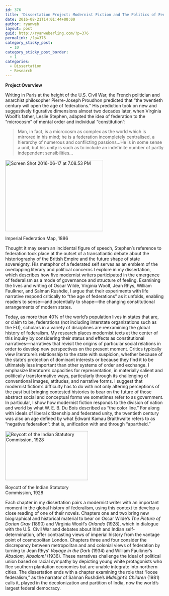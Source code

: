```yaml
---
id: 376
title: 'Dissertation Project: Modernist Fiction and The Politics of Federation, 1880-1980'
date: 2016-08-21T14:01:44+00:00
author: ryanweb
layout: post
guid: http://ryanweberling.com/?p=376
permalink: /?p=376
category_sticky_post:
  - 10
category_sticky_post_border:
  - 1
categories:
  - Dissertation
  - Research
---
```

<span class="Z3988" title="ctx_ver=Z39.88-2004&rft_val_fmt=info%3Aofi%2Ffmt%3Akev%3Amtx%3Adc&rfr_id=info%3Asid%2Focoins.info%3Agenerator&rft.type=&rft.format=text&rft.title=Dissertation+Project%3A+Modernist+Fiction+and+The+Politics+of+Federation%2C+1880-1980&rft.source=Ryan+Weberling&rft.date=2016-08-21&rft.identifier=http%3A%2F%2Fryanweberling.com%2F%3Fp%3D376&rft.language=English&rft.subject=Dissertation&rft.subject=Research&rft.aulast=Weberling&rft.aufirst=Ryan"></span>

**Project Overview**

Writing in Paris at the height of the U.S. Civil War, the French politician and anarchist philosopher Pierre-Joseph Proudhon predicted that “the twentieth century will open the age of federations.” His prediction took on new and suggestively figurative dimensions almost two decades later, when Virginia Woolf’s father, Leslie Stephen, adapted the idea of federation to the “microcosm” of mental order and individual “constitution”:

> Man, in fact, is a microcosm as complex as the world which is mirrored in his mind; he is a federation incompletely centralised, a hierarchy of numerous and conflicting passions…He is in some sense a unit, but his unity is such as to include an indefinite number of partly independent sensibilities…

<div id="attachment_394" style="width: 321px" class="wp-caption aligncenter">
  <img class="wp-image-394 " src="http://ryanweberling.com/wp/wp-content/uploads/2016/08/Screen-Shot-2016-06-17-at-7.08.53-PM-300x218.png" alt="Screen Shot 2016-06-17 at 7.08.53 PM" width="311" height="226" srcset="http://ryanweberling.com/wp/wp-content/uploads/2016/08/Screen-Shot-2016-06-17-at-7.08.53-PM-300x218.png 300w, http://ryanweberling.com/wp/wp-content/uploads/2016/08/Screen-Shot-2016-06-17-at-7.08.53-PM-768x559.png 768w, http://ryanweberling.com/wp/wp-content/uploads/2016/08/Screen-Shot-2016-06-17-at-7.08.53-PM-624x454.png 624w, http://ryanweberling.com/wp/wp-content/uploads/2016/08/Screen-Shot-2016-06-17-at-7.08.53-PM.png 804w" sizes="(max-width: 311px) 100vw, 311px" />
  
  <p class="wp-caption-text">
    Imperial Federation Map, 1886
  </p>
</div>

Thought it may seem an incidental figure of speech, Stephen’s reference to federation took place at the outset of a transatlantic debate about the historiography of the British Empire and the future shape of state sovereignty. His metaphor of a federated self serves as an emblem of the overlapping literary and political concerns I explore in my dissertation, which describes how five modernist writers participated in the emergence of federalism as a mode of governance and structure of feeling. Examining the lives and writing of Oscar Wilde, Virginia Woolf, Jean Rhys, William Faulkner, and Salman Rushdie, I argue that their experiments with life narrative respond critically to “the age of federations” as it unfolds, enabling readers to sense—and potentially to shape—the changing constitutional arrangements of modern states.

Today, as more than 40% of the world’s population lives in states that are, or claim to be, federations (not including interstate organizations such as the EU), scholars in a variety of disciplines are reexamining the global history of federalism. My research places modernist texts at the center of this inquiry by considering their status and effects as constitutional narratives—narratives that revisit the origins of particular social relations in order to develop new perspectives on the present moment. Critics typically view literature’s relationship to the state with suspicion, whether because of the state’s protection of dominant interests or because they find it to be ultimately less important than other systems of order and exchange. I emphasize literature’s capacities for representation, in materially salient and politically transformative ways, particularly through its challenging of conventional images, attitudes, and narrative forms. I suggest that modernist fiction’s difficulty has to do with not only altering perceptions of the past but bringing contested histories to bear on the future of those abstract social and conceptual forms we sometimes refer to as government. In particular, I show how modernist fiction responds to the division of nation and world by what W. E. B. Du Bois described as “the color line.” For along with ideals of liberal citizenship and federated unity, the twentieth century was also an age defined by what Edward Kamau Braithwaite refers to as “negative federation”: that is, unification with and through “apartheid.”

<div id="attachment_397" style="width: 273px" class="wp-caption aligncenter">
  <a href="http://ryanweberling.com/wp/wp-content/uploads/2016/08/political_boycott.jpe.jpeg"><img class=" wp-image-397" src="http://ryanweberling.com/wp/wp-content/uploads/2016/08/political_boycott.jpe-300x178.jpeg" alt="Boycott of the Indian Statutory Commission, 1928 " width="263" height="156" srcset="http://ryanweberling.com/wp/wp-content/uploads/2016/08/political_boycott.jpe-300x178.jpeg 300w, http://ryanweberling.com/wp/wp-content/uploads/2016/08/political_boycott.jpe.jpeg 596w" sizes="(max-width: 263px) 100vw, 263px" /></a>
  
  <p class="wp-caption-text">
    Boycott of the Indian Statutory Commission, 1928
  </p>
</div>

Each chapter in my dissertation pairs a modernist writer with an important moment in the global history of federalism, using this context to develop a close reading of one of their novels. Chapters one and two bring new biographical and historical material to bear on Oscar Wilde’s _The Picture of Dorian Gray_ (1890) and Virginia Woolf’s _Orlando_ (1928), which in dialogue with the U.S. Civil War and debates about Irish and Indian self-determination, offer contrasting views of imperial history from the vantage point of cosmopolitan London. Chapters three and four consider the discrepancy between metropolitan and and colonial views of federation by turning to Jean Rhys’ _Voyage in the Dark_ (1934) and William Faulkner’s _Absalom, Absalom!_ (1936). These narratives challenge the ideal of political union based on racial sympathy by depicting young white protagonists who flee southern plantation economies but are unable integrate into northern cities. The dissertation ends with a chapter examining the role that “loose federalism,” as the narrator of Salman Rushdie’s _Midnight’s Children_ (1981) calls it, played in the decolonization and partition of India, now the world’s largest federal democracy.